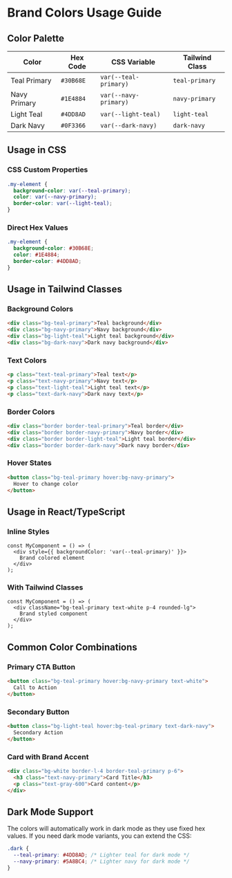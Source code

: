 # Brand Colors Usage Guide

## Color Palette

| Color | Hex Code | CSS Variable | Tailwind Class |
|-------|----------|--------------|----------------|
| Teal Primary | `#30B68E` | `var(--teal-primary)` | `teal-primary` |
| Navy Primary | `#1E4884` | `var(--navy-primary)` | `navy-primary` |
| Light Teal | `#4DD8AD` | `var(--light-teal)` | `light-teal` |
| Dark Navy | `#0F3366` | `var(--dark-navy)` | `dark-navy` |

## Usage in CSS

### CSS Custom Properties
```css
.my-element {
  background-color: var(--teal-primary);
  color: var(--navy-primary);
  border-color: var(--light-teal);
}
```

### Direct Hex Values
```css
.my-element {
  background-color: #30B68E;
  color: #1E4884;
  border-color: #4DD8AD;
}
```

## Usage in Tailwind Classes

### Background Colors
```html
<div class="bg-teal-primary">Teal background</div>
<div class="bg-navy-primary">Navy background</div>
<div class="bg-light-teal">Light teal background</div>
<div class="bg-dark-navy">Dark navy background</div>
```

### Text Colors
```html
<p class="text-teal-primary">Teal text</p>
<p class="text-navy-primary">Navy text</p>
<p class="text-light-teal">Light teal text</p>
<p class="text-dark-navy">Dark navy text</p>
```

### Border Colors
```html
<div class="border border-teal-primary">Teal border</div>
<div class="border border-navy-primary">Navy border</div>
<div class="border border-light-teal">Light teal border</div>
<div class="border border-dark-navy">Dark navy border</div>
```

### Hover States
```html
<button class="bg-teal-primary hover:bg-navy-primary">
  Hover to change color
</button>
```

## Usage in React/TypeScript

### Inline Styles
```tsx
const MyComponent = () => (
  <div style={{ backgroundColor: 'var(--teal-primary)' }}>
    Brand colored element
  </div>
);
```

### With Tailwind Classes
```tsx
const MyComponent = () => (
  <div className="bg-teal-primary text-white p-4 rounded-lg">
    Brand styled component
  </div>
);
```

## Common Color Combinations

### Primary CTA Button
```html
<button class="bg-teal-primary hover:bg-navy-primary text-white">
  Call to Action
</button>
```

### Secondary Button
```html
<button class="bg-light-teal hover:bg-teal-primary text-dark-navy">
  Secondary Action
</button>
```

### Card with Brand Accent
```html
<div class="bg-white border-l-4 border-teal-primary p-6">
  <h3 class="text-navy-primary">Card Title</h3>
  <p class="text-gray-600">Card content</p>
</div>
```

## Dark Mode Support

The colors will automatically work in dark mode as they use fixed hex values. If you need dark mode variants, you can extend the CSS:

```css
.dark {
  --teal-primary: #4DD8AD; /* Lighter teal for dark mode */
  --navy-primary: #5A8BC4; /* Lighter navy for dark mode */
}
``` 